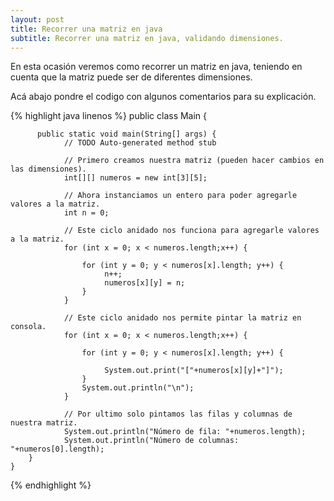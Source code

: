 ```yaml
---
layout: post
title: Recorrer una matriz en java
subtitle: Recorrer una matriz en java, validando dimensiones.
---
```


En esta ocasión veremos como recorrer un matriz en java, teniendo en cuenta que la matriz puede ser de diferentes dimensiones.

Acá abajo pondre el codigo con algunos comentarios para su explicación.

{% highlight java linenos %}
 	public class Main {

          public static void main(String[] args) {
                // TODO Auto-generated method stub

                // Primero creamos nuestra matriz (pueden hacer cambios en las dimensiones).
                int[][] numeros = new int[3][5];

                // Ahora instanciamos un entero para poder agregarle valores a la matriz.
                int n = 0;
  
                // Este ciclo anidado nos funciona para agregarle valores a la matriz.
                for (int x = 0; x < numeros.length;x++) {
   
                    for (int y = 0; y < numeros[x].length; y++) {
                         n++;
                         numeros[x][y] = n;
                    }   
                }
  
                // Este ciclo anidado nos permite pintar la matriz en consola.
                for (int x = 0; x < numeros.length;x++) {
   
                    for (int y = 0; y < numeros[x].length; y++) {
    
                         System.out.print("["+numeros[x][y]+"]");
                    }
                    System.out.println("\n");
                }

                // Por ultimo solo pintamos las filas y columnas de nuestra matriz.				
                System.out.println("Número de fila: "+numeros.length);
                System.out.println("Número de columnas: "+numeros[0].length);  
        }
    }
{% endhighlight %}